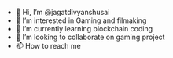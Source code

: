 - 👋 Hi, I’m @jagatdivyanshusai
- 👀 I’m interested in Gaming and filmaking
- 🌱 I’m currently learning blockchain coding
- 💞️ I’m looking to collaborate on gaming project
- 📫 How to reach me 

<!---
jagatdivyanshusai/jagatdivyanshusai is a ✨ special ✨ repository because its `README.md` (this file) appears on your GitHub profile.
You can click the Preview link to take a look at your changes.
--->
